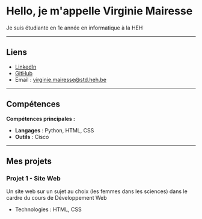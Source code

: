 # Hello, je m'appelle Virginie Mairesse

Je suis étudiante en 1e année en informatique à la HEH

---

## Liens
 
- [LinkedIn](https://linkedin.com/in/virginie-mairesse-226974329)
- [GitHub](https://github.com/Virginie-9)  
- Email : [virginie.mairesse@std.heh.be](virginie.mairesse@std.heh.be)  

---
## Compétences

**Compétences principales :**  
- **Langages** : Python, HTML, CSS 
- **Outils** : Cisco 

---
## Mes projets
### Projet 1 - Site Web
Un site web sur un sujet au choix (les femmes dans les sciences) dans le cardre du cours de Développement Web
- Technologies : HTML, CSS